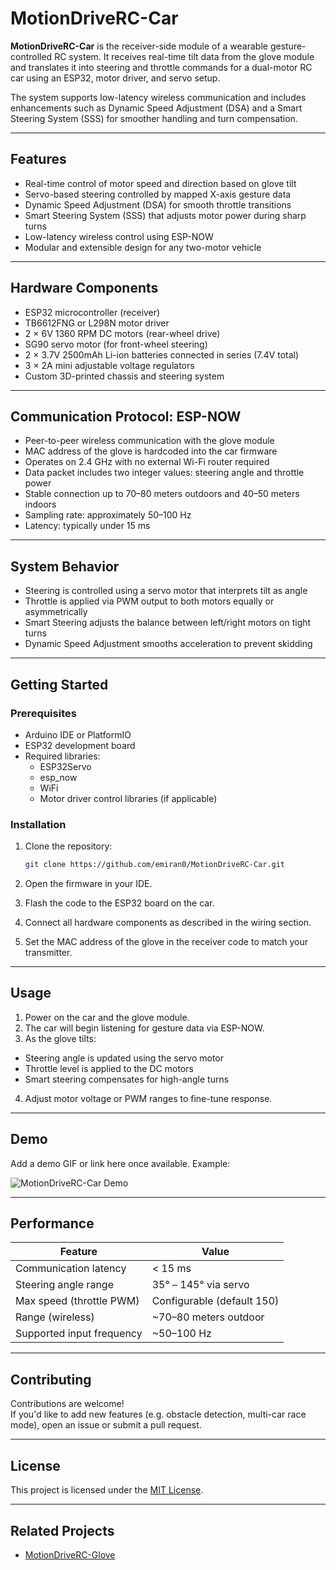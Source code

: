 # MotionDriveRC-Car

**MotionDriveRC-Car** is the receiver-side module of a wearable gesture-controlled RC system. It receives real-time tilt data from the glove module and translates it into steering and throttle commands for a dual-motor RC car using an ESP32, motor driver, and servo setup.

The system supports low-latency wireless communication and includes enhancements such as Dynamic Speed Adjustment (DSA) and a Smart Steering System (SSS) for smoother handling and turn compensation.

---

## Features

- Real-time control of motor speed and direction based on glove tilt
- Servo-based steering controlled by mapped X-axis gesture data
- Dynamic Speed Adjustment (DSA) for smooth throttle transitions
- Smart Steering System (SSS) that adjusts motor power during sharp turns
- Low-latency wireless control using ESP-NOW
- Modular and extensible design for any two-motor vehicle

---

## Hardware Components

- ESP32 microcontroller (receiver)
- TB6612FNG or L298N motor driver
- 2 × 6V 1360 RPM DC motors (rear-wheel drive)
- SG90 servo motor (for front-wheel steering)
- 2 × 3.7V 2500mAh Li-ion batteries connected in series (7.4V total)
- 3 × 2A mini adjustable voltage regulators
- Custom 3D-printed chassis and steering system

---

## Communication Protocol: ESP-NOW

- Peer-to-peer wireless communication with the glove module
- MAC address of the glove is hardcoded into the car firmware
- Operates on 2.4 GHz with no external Wi-Fi router required
- Data packet includes two integer values: steering angle and throttle power
- Stable connection up to 70–80 meters outdoors and 40–50 meters indoors
- Sampling rate: approximately 50–100 Hz
- Latency: typically under 15 ms

---

## System Behavior

- Steering is controlled using a servo motor that interprets tilt as angle
- Throttle is applied via PWM output to both motors equally or asymmetrically
- Smart Steering adjusts the balance between left/right motors on tight turns
- Dynamic Speed Adjustment smooths acceleration to prevent skidding

---

## Getting Started

### Prerequisites

- Arduino IDE or PlatformIO
- ESP32 development board
- Required libraries:
  - ESP32Servo
  - esp_now
  - WiFi
  - Motor driver control libraries (if applicable)

### Installation

1. Clone the repository:
   ```bash
   git clone https://github.com/emiran0/MotionDriveRC-Car.git
   ```
2. Open the firmware in your IDE.

3. Flash the code to the ESP32 board on the car.

4. Connect all hardware components as described in the wiring section.

5. Set the MAC address of the glove in the receiver code to match your transmitter.

---

## Usage

1. Power on the car and the glove module.
2. The car will begin listening for gesture data via ESP-NOW.
3. As the glove tilts:

- Steering angle is updated using the servo motor
- Throttle level is applied to the DC motors
- Smart steering compensates for high-angle turns

4. Adjust motor voltage or PWM ranges to fine-tune response.

---

## Demo

Add a demo GIF or link here once available. Example:

![MotionDriveRC-Car Demo](media/demo_car.gif)

---

## Performance

| Feature                   | Value                      |
| ------------------------- | -------------------------- |
| Communication latency     | < 15 ms                    |
| Steering angle range      | 35° – 145° via servo       |
| Max speed (throttle PWM)  | Configurable (default 150) |
| Range (wireless)          | ~70–80 meters outdoor      |
| Supported input frequency | ~50–100 Hz                 |

---

## Contributing

Contributions are welcome!  
If you'd like to add new features (e.g. obstacle detection, multi-car race mode), open an issue or submit a pull request.

---

## License

This project is licensed under the [MIT License](LICENSE).

---

## Related Projects

- [MotionDriveRC-Glove](https://github.com/emiran0/MotionDriveRC-Glove)
